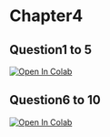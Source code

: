 # Chapter4

## Question1 to 5

[![Open In Colab](https://colab.research.google.com/assets/colab-badge.svg)](https://colab.research.google.com/drive/1C4tm7uIjGaSp1ZcnBhmG_PYXpMH8tlPv?usp=sharing)

## Question6 to 10

[![Open In Colab](https://colab.research.google.com/assets/colab-badge.svg)](https://colab.research.google.com/drive/1Jbv-7323Pl1xqctSuyZRXhYp6xviENAp?usp=sharing)
